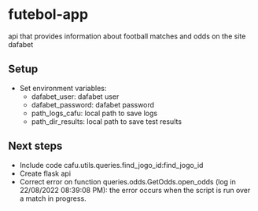 # futebol-app
api that provides information about football matches and odds on the site dafabet

Setup
-

- Set environment variables:
    - dafabet_user: dafabet user
    - dafabet_password: dafabet password
    - path_logs_cafu: local path to save logs
    - path_dir_results: local path to save test results

Next steps
-

- Include code cafu.utils.queries.find_jogo_id:find_jogo_id
- Create flask api
- Correct error on function queries.odds.GetOdds.open_odds (log in 22/08/2022 08:39:08 PM): the error occurs when the script is run over a match in progress.

